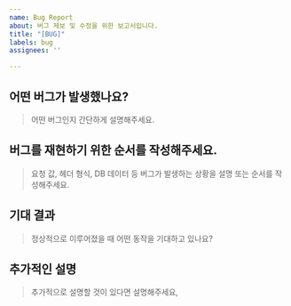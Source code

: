 ```yaml
---
name: Bug Report
about: 버그 제보 및 수정을 위한 보고서입니다.
title: "[BUG]"
labels: bug
assignees: ''

---
```


## 어떤 버그가 발생했나요?
> 어떤 버그인지 간단하게 설명해주세요.

## 버그를 재현하기 위한 순서를 작성해주세요.
> 요청 값, 헤더 형식, DB 데이터 등 버그가 발생하는 상황을 설명 또는 순서를 작성해주세요.

## 기대 결과
> 정상적으로 이루어졌을 때 어떤 동작을 기대하고 있나요?

## 추가적인 설명
> 추가적으로 설명할 것이 있다면 설명해주세요,
